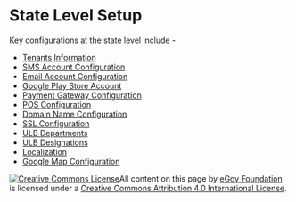# State Level Setup

Key configurations at the state level include -

* [Tenants Information](tenants-information.md)
* [SMS Account Configuration](sms-account-configuration.md)
* [Email Account Configuration](email-account-configuration.md)
* [Google Play Store Account](google-play-store-account.md)
* [Payment Gateway Configuration](payment-gateway-configuration.md)
* [POS Configuration](pos-integration-configuration.md)
* [Domain Name Configuration](domain-name-configuration.md)
* [SSL Configuration](ssl-configuration.md)
* [ULB Departments](ulb-departments.md)
* [ULB Designations](ulb-designations.md)
* [Localization](localization.md)
* [Google Map Configuration](google-map-configuration.md)





 [![Creative Commons License](https://i.creativecommons.org/l/by/4.0/80x15.png)](http://creativecommons.org/licenses/by/4.0/)All content on this page by [eGov Foundation ](https://egov.org.in/)is licensed under a [Creative Commons Attribution 4.0 International License](http://creativecommons.org/licenses/by/4.0/).


